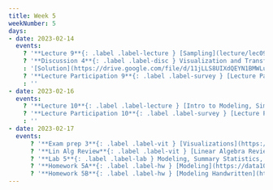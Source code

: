 ```yaml
---
title: Week 5
weekNumber: 5
days:
- date: 2023-02-14
  events:
    ? '**Lecture 9**{: .label .label-lecture } [Sampling](lecture/lec09)'
    ? '**Discussion 4**{: .label .label-disc } Visualization and Transformation [worksheet](https://drive.google.com/file/d/1BbVys9Rk-W_rt8g3zgB1QxVd7ZP5CdnM/view?usp=sharing), [worksheet notebook](https://data100.datahub.berkeley.edu/hub/user-redirect/git-pull?repo=https%3A%2F%2Fgithub.com%2FDS-100%2Fsp23&branch=main&urlpath=lab%2Ftree%2Fsp23%2Fdisc%2Fdisc04%2Fdisc04_coding_exercises.ipynb)' 
    : '[Solution](https://drive.google.com/file/d/11jLLS8UIXdQEYN1BMWLu4U-lcvF3vNs7/view?usp=sharing)'
    ? '**Lecture Participation 9**{: .label .label-survey } [Lecture Participation 9](https://app.sli.do/event/4bKEgUKihiZu9b5XzFuHCt/embed/polls/01aec668-0139-4a90-9923-c455ad29d20b)'
    : ''
- date: 2023-02-16
  events:
    ? '**Lecture 10**{: .label .label-lecture } [Intro to Modeling, Simple Linear Regression](lecture/lec10)'
    ? '**Lecture Participation 10**{: .label .label-survey } [Lecture Participation 10](https://app.sli.do/event/duxe7rifbQk5951Y5zkFum/embed/polls/fa9601e8-e268-4d04-9bdb-8b1504e2414f)'
    : ''
- date: 2023-02-17
  events:
      ? '**Exam prep 3**{: .label .label-vit } [Visualizations](https://drive.google.com/file/d/13i5hZpjoJiKVBKq1VgVIB4SBDdJgS6O2/view?usp=sharing)'
      ? '**Lin Alg Review**{: .label .label-vit } [Linear Algebra Review #2](https://edstem.org/us/courses/33744/discussion/2581425)'
      ? '**Lab 5**{: .label .label-lab } Modeling, Summary Statistics, and Loss Functions'
      ? '**Homework 5A**{: .label .label-hw } [Modeling](https://data100.datahub.berkeley.edu/hub/user-redirect/git-pull?repo=https%3A%2F%2Fgithub.com%2FDS-100%2Fsp23&branch=main&urlpath=lab%2Ftree%2Fsp23%2Fhw%2Fhw05%2Fhw05.ipynb) (due Feb 23)'
      ? '**Homework 5B**{: .label .label-hw } [Modeling Handwritten](https://drive.google.com/file/d/1mAe0XJBqb4Ui0mkg68WRS9LogCRt4JQC/view?usp=sharing) ([LaTeX template](https://drive.google.com/file/d/1IjZMYWCHyAhCJ-mUzlEqI3gwAqmy2N8Q/view?usp=sharing)) (due Feb 23)'
---
```

